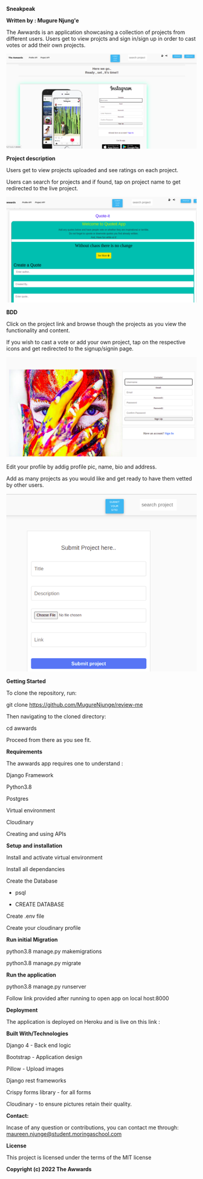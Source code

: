   **Sneakpeak**

 **Written by : Mugure Njung'e**

The Awwards is an application showcasing a collection of projects from different users. Users get to view projcts and sign in/sign up in order to cast votes or add their own projects.

<img src="./static/images/homepage.png">


  **Project description**

Users get to view projects uploaded and see ratings on each project.


Users can search for projects and if found, tap on project name to get redirected to the live project.

<img src="./static/images/search.png">



  **BDD**

Click on the project link and browse though the projects as you view the functionality and content.

If you wish to cast a vote or add your own project, tap on the respective icons and get redirected to the signup/signin page.

<img src="./static/images/signup.png">

Edit your profile by addig profile pic, name, bio and address.


Add as many projects as you would like and get ready to have them vetted by other users.

<img src="./static/images/addproject.png">


  **Getting Started**

To clone the repository, run: 

git clone https://github.com/MugureNjunge/review-me

Then navigating to the cloned directory:

cd awwards 

Proceed from there as you see fit.

  **Requirements**

The awwards app requires one to understand :

Django Framework

Python3.8

Postgres

Virtual environment

Cloudinary

Creating and using APIs

  **Setup and installation**

Install and activate virtual environment

Install all dependancies

Create the Database

- psql

- CREATE DATABASE <name>

Create .env file

Create your cloudinary profile

  **Run initial Migration**

python3.8 manage.py makemigrations 

python3.8 manage.py migrate

  **Run the application**

python3.8 manage.py runserver

Follow link provided after running to open app on local host:8000

  **Deployment**

The application is deployed on Heroku and is live on this link : 


  **Built With/Technologies**

Django 4 - Back end logic

Bootstrap - Application design

Pillow - Upload images

Django rest frameworks

Crispy forms library - for all forms

Cloudinary - to ensure pictures retain their quality.

  **Contact:**

Incase of any question or contributions, you can contact me through: maureen.njunge@student.moringaschool.com


  **License**

This project is licensed under the terms of the MIT license

  **Copyright (c) 2022 The Awwards**



